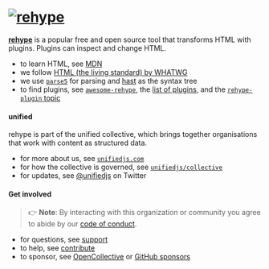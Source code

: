 # [![rehype][logo]][monorepo]

[**rehype**][monorepo] is a popular free and open source tool that transforms
HTML with plugins.
Plugins can inspect and change HTML.

* to learn HTML, see [MDN][]
* we follow [HTML (the living standard) by WHATWG][html]
* we use [`parse5`][parse5] for parsing and [hast][] as the syntax tree
* to find plugins, see [`awesome-rehype`][awesome], the
  [list of plugins][plugins], and the [`rehype-plugin` topic][topic]

#### unified

rehype is part of the unified collective, which brings together organisations
that work with content as structured data.

* for more about us, see [`unifiedjs.com`][site]
* for how the collective is governed, see [`unifiedjs/collective`][collective]
* for updates, see [@unifiedjs][twitter] on Twitter

#### Get involved

> 👉 **Note**: By interacting with this organization or community you agree to
> abide by our [code of conduct][coc].

* for questions, see [support][]
* to help, see [contribute][]
* to sponsor, see [OpenCollective][oc] or [GitHub sponsors][ghs]

[logo]: https://raw.githubusercontent.com/rehypejs/rehype/cb624bd/logo.svg?sanitize=true

[monorepo]: https://github.com/rehypejs/rehype

[mdn]: https://developer.mozilla.org/docs/Web/HTML

[html]: https://html.spec.whatwg.org/multipage/

[parse5]: https://github.com/inikulin/parse5

[hast]: https://github.com/syntax-tree/hast

[awesome]: https://github.com/rehypejs/awesome

[plugins]: https://github.com/rehypejs/rehype/blob/main/doc/plugins.md#list-of-plugins

[topic]: https://github.com/topics/rehype-plugin

[site]: https://unifiedjs.com

[twitter]: https://twitter.com/unifiedjs

[collective]: https://github.com/unifiedjs/collective

[coc]: https://github.com/rehypejs/.github/blob/main/code-of-conduct.md

[support]: https://github.com/rehypejs/.github/blob/main/support.md

[contribute]: https://github.com/rehypejs/.github/blob/main/contributing.md

[oc]: https://opencollective.com/unified

[ghs]: https://github.com/sponsors/unifiedjs
